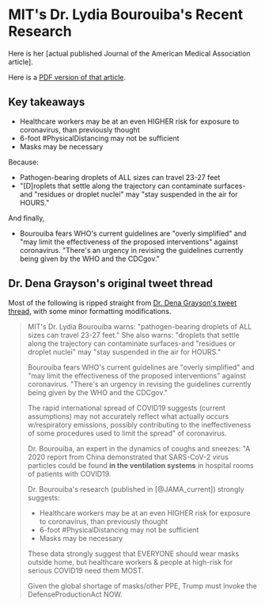 # MIT's Dr. Lydia Bourouiba's Recent Research

Here is her [actual published Journal of the American Medical Association article].

Here is a [PDF version of that article](https://drive.google.com/file/d/1zwmrp5xazMsduPVzYp0RDAdrMnkyDG00/view?usp=sharing).

## Key takeaways

- Healthcare workers may be at an even HIGHER risk for exposure to coronavirus, than previously thought
- 6-foot #PhysicalDistancing may not be sufficient
- Masks may be necessary

Because:

- Pathogen-bearing droplets of ALL sizes can travel 23-27 feet
- "[D]roplets that settle along the trajectory can contaminate surfaces-and "residues or droplet nuclei" may "stay suspended in the air for HOURS."

And finally,

- Bourouiba fears WHO's current guidelines are "overly simplified" and "may limit the effectiveness of the proposed interventions" against coronavirus. "There's an urgency in revising the guidelines currently being given by the WHO and the CDCgov."

## Dr. Dena Grayson's original tweet thread

Most of the following is ripped straight from [Dr. Dena Grayson's tweet thread](https://twitter.com/DrDenaGrayson/status/1245050039359156232), with some minor formatting modifications.

> MIT's Dr. Lydia Bourouiba warns: "pathogen-bearing droplets of ALL sizes can travel 23-27 feet." She also warns: "droplets that settle along the trajectory can contaminate surfaces-and "residues or droplet nuclei" may "stay suspended in the air for HOURS."
> 
> Bourouiba fears WHO's current guidelines are "overly simplified" and "may limit the effectiveness of the proposed interventions" against coronavirus. "There's an urgency in revising the guidelines currently being given by the WHO and the CDCgov."
>
> The rapid international spread of COVID19 suggests (current assumptions) may not accurately reflect what actually occurs w/respiratory emissions, possibly contributing to the ineffectiveness of some procedures used to limit the spread" of coronavirus.
> 
> Dr. Bourouiba, an expert in the dynamics of coughs and sneezes: "A 2020 report from China demonstrated that SARS-CoV-2 virus particles could be found **in the ventilation systems** in hospital rooms of patients with COVID19.
> 
> Dr. Bourouiba's research (published in [@JAMA_current]) strongly suggests:
> 
> - Healthcare workers may be at an even HIGHER risk for exposure to coronavirus, than previously thought
> - 6-foot #PhysicalDistancing may not be sufficient
> - Masks may be necessary
>
> These data strongly suggest that EVERYONE should wear masks outside home, but healthcare workers & people at high-risk for serious COVID19 need them MOST.
> 
> Given the global shortage of masks/other PPE, Trump must invoke the DefenseProductionAct NOW.
